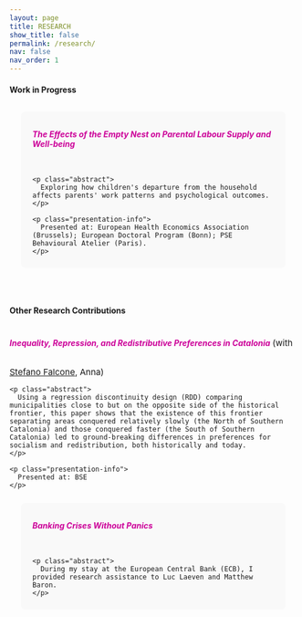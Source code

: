 ```yaml
---
layout: page
title: RESEARCH
show_title: false
permalink: /research/
nav: false
nav_order: 1
---
```


<style>
  /* Container replacement (no Bootstrap) */
  .research-container {
    margin: 0 auto;
    padding: 10px 20px;
    max-width: 900px;
  }

  /* Jumbotron replacement */
  .research-block {
    padding: 12px 20px 8px 20px;
    display: flex;
    flex-direction: row;
    border-radius: 8px;
    background-color: #f9f9f9;
    margin-bottom: 20px;
  }

  .research-block.no-image {
    display: block;
  }

  .research-block img {
    flex: 0 0 20%;
    max-width: 30%;
    height: auto;
    margin: auto 15px auto 0;
  }

  .text-container {
    flex: 1;
    max-width: 80%;
  }

  @media (max-width: 768px) {
    .research-block {
        flex-direction: column;
    }
    .research-block img {
        max-width: 100%;
        margin: 0 0 15px 0;
    }
    .text-container {
        max-width: 100%;
    }
  }

  .btn-ssrn {
    display: inline-block;
    padding: 5px 5px;
    background-color: #e5e5e5;
    color: #1C1C1D;
    text-decoration: none;
    border: 0;
    border-radius: 10px;
    font-size: 11px;
    margin-left: 10px;
  }

  .btn-ssrn:hover {
    background-color: #CF8852;
    color: #1C1C1D;
  }

  .paper-title {
    display: inline-block;
    font-weight: bold;
  }

  .paper-title a {
    color: #CC0099;
    text-decoration: none;
    font-weight: bold;
  }

  .abstract {
    text-align: justify;
    font-size: 15px;
    margin-left: 25px;
    color: #2c3237;
  }

  .presentation-info {
    text-align: justify;
    font-size: 12px;
    color: #828282;
    line-height: 1.2em;
  }
</style>


<!-------------------
Work in Progress 
--------------------->
<h4 style="margin-bottom: 20px;">Work in Progress</h4>

<div class="research-container">
  <div class="research-block no-image">
    <h6 class="paper-title">
      <a target="_blank" href="">The Effects of the Empty Nest on Parental Labour Supply and Well-being</a>
    </h6>

    <p class="abstract">
      Exploring how children's departure from the household affects parents' work patterns and psychological outcomes.
    </p>

    <p class="presentation-info">
      Presented at: European Health Economics Association (Brussels); European Doctoral Program (Bonn); PSE Behavioural Atelier (Paris).
    </p> 
  </div>
</div>


<br>

<h4 style="margin-bottom: 20px;">Other Research Contributions</h4>

<div class="container">
  <div class="jumbotron no-image">
    <h6 class="paper-title">
      <a target="_blank" href="#">
        Inequality, Repression, and Redistributive Preferences in Catalonia
      </a>
    </h6>
    <span style="font-size: 15px;">
      (with <a target="_blank" href="https://sites.google.com/view/stefanofalcone">Stefano Falcone</a>, Anna)
    </span>

    <p class="abstract">
      Using a regression discontinuity design (RDD) comparing municipalities close to but on the opposite side of the historical frontier, this paper shows that the existence of this frontier separating areas conquered relatively slowly (the North of Southern Catalonia) and those conquered faster (the South of Southern Catalonia) led to ground-breaking differences in preferences for socialism and redistribution, both historically and today. 
    </p>

    <p class="presentation-info">
      Presented at: BSE
    </p>
  </div>
</div>


<div class="research-container">
  <div class="research-block no-image">
    <h6 class="paper-title">
      <a target="_blank" href="https://papers.ssrn.com/sol3/papers.cfm?abstract_id=3762043">Banking Crises Without Panics</a>
    </h6>

    <p class="abstract">
      During my stay at the European Central Bank (ECB), I provided research assistance to Luc Laeven and Matthew Baron.
    </p>
  </div>
</div>
